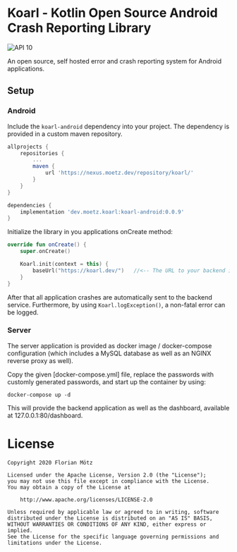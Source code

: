# Koarl - Kotlin Open Source Android Crash Reporting Library

![API 10](https://img.shields.io/badge/API-10-yellow.svg)

An open source, self hosted error and crash reporting system for Android applications.


## Setup

### Android

Include the `koarl-android` dependency into your project.
The dependency is provided in a custom maven repository.

```gradle
allprojects {
    repositories {
        ...
        maven {
            url 'https://nexus.moetz.dev/repository/koarl/'
        }
    }
}

dependencies {
    implementation 'dev.moetz.koarl:koarl-android:0.0.9'
}
```

Initialize the library in you applications onCreate method:
```kotlin
override fun onCreate() {
    super.onCreate()

    Koarl.init(context = this) {
        baseUrl("https://koarl.dev/")   //<-- The URL to your backend instance
    }
}
```

After that all application crashes are automatically sent to the backend service.
Furthermore, by using `Koarl.logException()`, a non-fatal error can be logged.


### Server

The server application is provided as docker image / docker-compose configuration (which includes a MySQL database as well as an NGINX reverse proxy as well).

Copy the given [docker-compose.yml] file, replace the passwords with customly generated passwords, and start up the container by using:
```shell script
docker-compose up -d
```

This will provide the backend application as well as the dashboard, available at 127.0.0.1:80/dashboard.

# License

```
Copyright 2020 Florian Mötz

Licensed under the Apache License, Version 2.0 (the "License");
you may not use this file except in compliance with the License.
You may obtain a copy of the License at

    http://www.apache.org/licenses/LICENSE-2.0

Unless required by applicable law or agreed to in writing, software
distributed under the License is distributed on an "AS IS" BASIS,
WITHOUT WARRANTIES OR CONDITIONS OF ANY KIND, either express or implied.
See the License for the specific language governing permissions and
limitations under the License.
```
